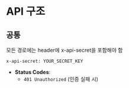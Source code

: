 # API 구조

## 공통

모든 경로에는 header에 x-api-secret을 포함해야 함

```http
x-api-secret: YOUR_SECRET_KEY
```

- **Status Codes**:
  - `401 Unauthorized` (인증 실패 시)
